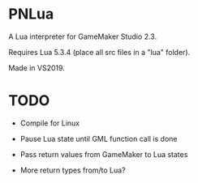 # PNLua
 A Lua interpreter for GameMaker Studio 2.3.

 Requires Lua 5.3.4 (place all src files in a "lua" folder).
 
 Made in VS2019.
 
# TODO
 * Compile for Linux
 
 * Pause Lua state until GML function call is done
 
 * Pass return values from GameMaker to Lua states
 
 * More return types from/to Lua?